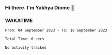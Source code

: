 ### Hi there. I'm Yakhya Diome 👋

### WAKATIME
<!--START_SECTION:waka-->

```txt
From: 04 September 2023 - To: 10 September 2023

Total Time: 0 secs

No activity tracked
```

<!--END_SECTION:waka-->

